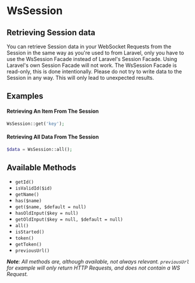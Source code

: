 # WsSession
<!-- [[TOC]] -->

## Retrieving Session data

You can retrieve Session data in your WebSocket Requests from the Session in the same way as you're used to from Laravel, only you have to use the WsSession Facade instead of Laravel's Session Facade. Using Laravel's own Session Facade will not work. The WsSession Facade is read-only, this is done intentionally. Please do not try to write data to the Session in any way. This will only lead to unexpected results.

## Examples

#### Retrieving An Item From The Session

```php
WsSession::get('key');
```

#### Retrieving All Data From The Session

```php
$data = WsSession::all();
```

## Available Methods

 - `getId()`
 - `isValidId($id)`
 - `getName()`
 - `has($name)`
 - `get($name, $default = null)`
 - `hasOldInput($key = null)`
 - `getOldInput($key = null, $default = null)`
 - `all()`
 - `isStarted()`
 - `token()`
 - `getToken()`
 - `previousUrl()`

_**Note**: All methods are, although available, not always relevant. `previousUrl` for example will only return HTTP Requests, and does not contain a WS Request._
